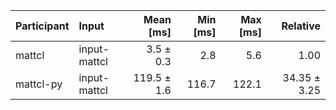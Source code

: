 | Participant | Input | Mean [ms] | Min [ms] | Max [ms] | Relative |
|:---|:---|---:|---:|---:|---:|
| mattcl | input-mattcl | 3.5 ± 0.3 | 2.8 | 5.6 | 1.00 |
| mattcl-py | input-mattcl | 119.5 ± 1.6 | 116.7 | 122.1 | 34.35 ± 3.25 |
